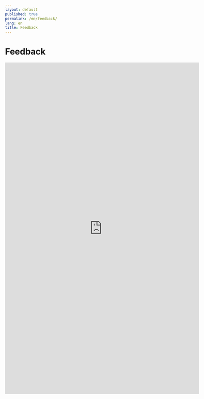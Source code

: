```yaml
---
layout: default
published: true
permalink: /en/feedback/
lang: en
title: Feedback
---
```



# Feedback

<div class="rle-iframe-wrapper">
  <iframe
    class="rle-iframe"
    src="https://docs.google.com/forms/d/e/1FAIpQLSfvpQ4PEab54Km389dwxPynrE3aEwuFJq4E49sTfT0xsav5kQ/viewform?embedded=true"
    width="640"
    height="1090"
    frameborder="0"
    marginheight="0"
    marginwidth="0">
    Loading…
  </iframe>
</div>
